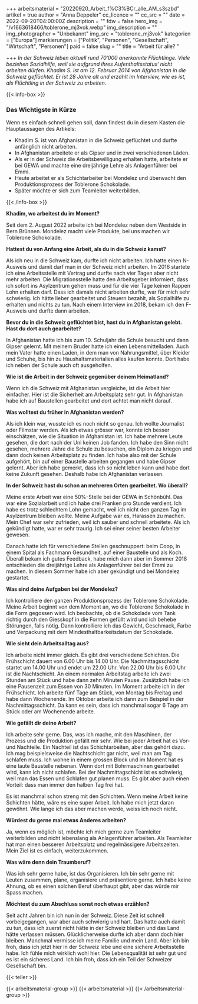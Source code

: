 +++
arbeitsmaterial = "20220920_Arbeit_f%C3%BCr_alle_AM_s3szbd"
artikel = true
author = "Anna Deppeler"
cc_licence = ""
cc_src = ""
date = 2022-09-20T04:00:00Z
description = ""
fdw = false
hero_img = "/v1663618466/toblerone_mj3vok.webp"
img_description = ""
img_photographer = "Unbekannt"
img_src = "toblerone_mj3vok"
kategorien = ["Europa"]
markierungen = ["Politik", "Personen", "Gesellschaft", "Wirtschaft", "Personen"]
paid = false
slug = ""
title = "Arbeit für alle? "

+++
_In der Schweiz leben aktuell rund 70‘000 anerkannte Flüchtlinge. Viele beziehen Sozialhilfe, weil sie aufgrund ihres Aufenthaltsstatus‘ nicht arbeiten dürfen. Khadim S. ist am 12. Februar 2014 von Afghanistan in die Schweiz geflüchtet. Er ist 28 Jahre alt und erzählt im Interview, wie es ist, als Flüchtling in der Schweiz zu arbeiten._

{{< info-box >}} <h3>Das Wichtigste in Kürze</h3>

<p>Wenn es einfach schnell gehen soll, dann findest du in diesem Kasten die Hauptaussagen des Artikels:</p>

<ul>

<li>Khadim S. ist von Afghanistan in die Schweiz geflüchtet und durfte anfänglich nicht arbeiten.</li>

<li>In Afghanistan arbeitete er als Gipser und in zwei verschiedenen Läden.</li>

<li>Als er in der Schweiz die Arbeitsbewilligung erhalten hatte, arbeitete er bei GEWA und machte eine dreijährige Lehre als Anlagenführer bei Emmi.</li>

<li>Heute arbeitet er als Schichtarbeiter bei Mondelez und überwacht den Produktionsprozess der Toblerone Schokolade.</li>

<li>Später möchte er sich zum Teamleiter weiterbilden.</li>

</ul> {{< /info-box >}}

**Khadim, wo arbeitest du im Moment?**

Seit dem 2. August 2022 arbeite ich bei Mondelez neben dem Westside in Bern Brünnen. Mondelez macht viele Produkte, bei uns machen wir Toblerone Schokolade.

**Hattest du von Anfang eine Arbeit, als du in die Schweiz kamst?**

Als ich neu in die Schweiz kam, durfte ich nicht arbeiten. Ich hatte einen N-Ausweis und damit darf man in der Schweiz nicht arbeiten. Im 2016 startete ich eine Arbeitsstelle mit Vertrag und durfte nach vier Tagen aber nicht mehr arbeiten. Die Migrationsstelle hatte den Arbeitsgeber informiert, dass ich sofort ins Asylzentrum gehen muss und für die vier Tage keinen Rappen Lohn erhalten darf. Dass ich damals nicht arbeiten durfte, war für mich sehr schwierig. Ich hätte lieber gearbeitet und Steuern bezahlt, als Sozialhilfe zu erhalten und nichts zu tun. Nach einem Interview im 2018, bekam ich den F-Ausweis und durfte dann arbeiten.

**Bevor du in die Schweiz geflüchtet bist, hast du in Afghanistan gelebt. Hast du dort auch gearbeitet?**

In Afghanistan hatte ich bis zum 10. Schuljahr die Schule besucht und dann Gipser gelernt. Mit meinem Bruder hatte ich einen Lebensmittelladen. Auch mein Vater hatte einen Laden, in dem man von Nahrungsmittel, über Kleider und Schuhe, bis hin zu Haushaltsmaterialien alles kaufen konnte. Dort habe ich neben der Schule auch oft ausgeholfen.

**Wie ist die Arbeit in der Schweiz gegenüber deinem Heimatland?**

Wenn ich die Schweiz mit Afghanistan vergleiche, ist die Arbeit hier einfacher. Hier ist die Sicherheit am Arbeitsplatz sehr gut. In Afghanistan habe ich auf Baustellen gearbeitet und dort achtet man nicht darauf.

**Was wolltest du früher in Afghanistan werden?**

Als ich klein war, wusste ich es noch nicht so genau. Ich wollte Journalist oder Filmstar werden. Als ich etwas grösser war, konnte ich besser einschätzen, wie die Situation in Afghanistan ist. Ich habe mehrere Leute gesehen, die dort nach der Uni keinen Job fanden. Ich habe den Sinn nicht gesehen, mehrere Jahre die Schule zu besuchen, ein Diplom zu kriegen und dann doch keinen Arbeitsplatz zu finden. Ich habe also mit der Schule aufgehört, bin auf einer Baustelle arbeiten gegangen und habe Gipser gelernt. Aber ich habe gemerkt, dass ich so nicht leben kann und habe dort keine Zukunft gesehen. Deshalb habe ich Afghanistan verlassen.

**In der Schweiz hast du schon an mehreren Orten gearbeitet. Wo überall?**

Meine erste Arbeit war eine 50%-Stelle bei der GEWA in Schönbühl. Das war eine Sozialarbeit und ich habe drei Franken pro Stunde verdient. Ich habe es trotz schlechtem Lohn gemacht, weil ich nicht den ganzen Tag im Asylzentrum bleiben wollte. Meine Aufgabe war es, Harassen zu machen. Mein Chef war sehr zufrieden, weil ich sauber und schnell arbeitete. Als ich gekündigt hatte, war er sehr traurig. Ich sei einer seiner besten Arbeiter gewesen.

Danach hatte ich für verschiedene Stellen geschnuppert: beim Coop, in einem Spital als Fachmann Gesundheit, auf einer Baustelle und als Koch. Überall bekam ich gutes Feedback, habe mich dann aber im Sommer 2018 entschieden die dreijährige Lehre als Anlagenführer bei der Emmi zu machen. In diesem Sommer habe ich aber gekündigt und bei Mondelez gestartet.

**Was sind deine Aufgaben bei der Mondelez?**

Ich kontrolliere den ganzen Produktionsprozess der Toblerone Schokolade. Meine Arbeit beginnt von dem Moment an, wo die Toblerone Schokolade in die Form gegossen wird. Ich beobachte, ob die Schokolade vom Tank richtig durch den Giesskopf in die Formen gefüllt wird und ich behebe Störungen, falls nötig. Dann kontrolliere ich das Gewicht, Geschmack, Farbe und Verpackung mit dem Mindesthaltbarkeitsdatum der Schokolade.

**Wie sieht dein Arbeitsalltag aus?**

Ich arbeite nicht immer gleich. Es gibt drei verschiedene Schichten. Die Frühschicht dauert von 6.00 Uhr bis 14.00 Uhr. Die Nachmittagsschicht startet um 14.00 Uhr und endet um 22.00 Uhr. Von 22.00 Uhr bis 6.00 Uhr ist die Nachtschicht. An einem normalen Arbeitstag arbeite ich zwei Stunden am Stück und habe dann zehn Minuten Pause. Zusätzlich habe ich eine Pausenzeit zum Essen von 30 Minuten. Im Moment arbeite ich in der Frühschicht. Ich arbeite fünf Tage am Stück, von Montag bis Freitag und habe dann Wochenende. Im Oktober arbeite ich dann zum Beispiel in der Nachmittagsschicht. Da kann es sein, dass ich manchmal sogar 6 Tage am Stück oder am Wochenende arbeite.

**Wie gefällt dir deine Arbeit?**

Ich arbeite sehr gerne. Das, was ich mache, mit den Maschinen, der Prozess und die Produktion gefällt mir sehr. Wie bei jeder Arbeit hat es Vor- und Nachteile. Ein Nachteil ist das Schichtarbeiten, aber das gehört dazu. Ich mag beispielsweise die Nachtschicht gar nicht, weil man am Tag schlafen muss. Ich wohne in einem grossen Block und im Moment hat es eine laute Baustelle nebenan. Wenn dort mit Bohrmaschinen gearbeitet wird, kann ich nicht schlafen. Bei der Nachmittagschicht ist es schwierig, weil man das Essen und Schlafen gut planen muss. Es gibt aber auch einen Vorteil: dass man immer den halben Tag frei hat.

Es ist manchmal schon streng mit den Schichten. Wenn meine Arbeit keine Schichten hätte, wäre es eine super Arbeit. Ich habe mich jetzt daran gewöhnt. Wie lange ich das aber machen werde, weiss ich noch nicht.

**Würdest du gerne mal etwas Anderes arbeiten?**

Ja, wenn es möglich ist, möchte ich mich gerne zum Teamleiter weiterbilden und nicht lebenslang als Anlagenführer arbeiten. Als Teamleiter hat man einen besseren Arbeitsplatz und regelmässigere Arbeitszeiten. Mein Ziel ist es einfach, weiterzukommen.

**Was wäre denn dein Traumberuf?**

Was ich sehr gerne habe, ist das Organisieren. Ich bin sehr gerne mit Leuten zusammen, plane, organisiere und präsentiere gerne. Ich habe keine Ahnung, ob es einen solchen Beruf überhaupt gibt, aber das würde mir Spass machen.

**Möchtest du zum Abschluss sonst noch etwas erzählen?**

Seit acht Jahren bin ich nun in der Schweiz. Diese Zeit ist schnell vorbeigegangen, war aber auch schwierig und hart. Das hatte auch damit zu tun, dass ich zuerst nicht hätte in der Schweiz bleiben und das Land hätte verlassen müssen. Glücklicherweise durfte ich aber dann doch hier bleiben. Manchmal vermisse ich meine Familie und mein Land. Aber ich bin froh, dass ich jetzt hier in der Schweiz lebe und eine sichere Arbeitsstelle habe. Ich fühle mich wirklich wohl hier. Die Lebensqualität ist sehr gut und es ist ein sicheres Land. Ich bin froh, dass ich ein Teil der Schweizer Gesellschaft bin.

{{< teiler >}}

{{< arbeitsmaterial-group >}} {{< arbeitsmaterial >}} {{< /arbeitsmaterial-group >}}